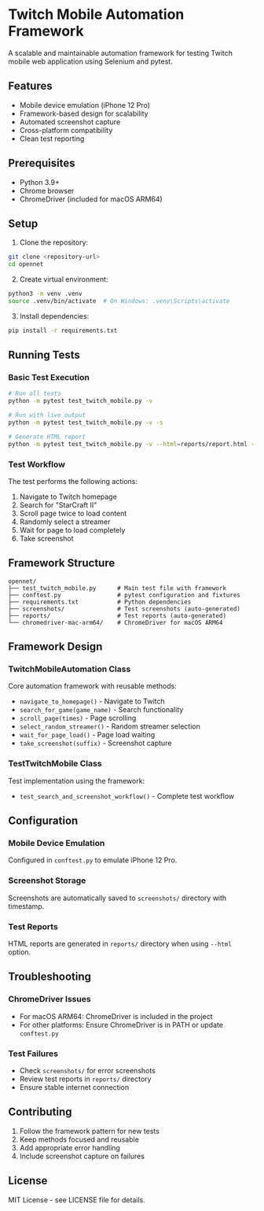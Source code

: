 # Twitch Mobile Automation Framework

A scalable and maintainable automation framework for testing Twitch mobile web application using Selenium and pytest.

## Features

- Mobile device emulation (iPhone 12 Pro)
- Framework-based design for scalability
- Automated screenshot capture
- Cross-platform compatibility
- Clean test reporting

## Prerequisites

- Python 3.9+
- Chrome browser
- ChromeDriver (included for macOS ARM64)

## Setup

1. Clone the repository:

```bash
git clone <repository-url>
cd opennet
```

2. Create virtual environment:

```bash
python3 -m venv .venv
source .venv/bin/activate  # On Windows: .venv\Scripts\activate
```

3. Install dependencies:

```bash
pip install -r requirements.txt
```

## Running Tests

### Basic Test Execution

```bash
# Run all tests
python -m pytest test_twitch_mobile.py -v

# Run with live output
python -m pytest test_twitch_mobile.py -v -s

# Generate HTML report
python -m pytest test_twitch_mobile.py -v --html=reports/report.html --self-contained-html
```

### Test Workflow

The test performs the following actions:

1. Navigate to Twitch homepage
2. Search for "StarCraft II"
3. Scroll page twice to load content
4. Randomly select a streamer
5. Wait for page to load completely
6. Take screenshot

## Framework Structure

```
opennet/
├── test_twitch_mobile.py      # Main test file with framework
├── conftest.py                # pytest configuration and fixtures
├── requirements.txt           # Python dependencies
├── screenshots/               # Test screenshots (auto-generated)
├── reports/                   # Test reports (auto-generated)
└── chromedriver-mac-arm64/    # ChromeDriver for macOS ARM64
```

## Framework Design

### TwitchMobileAutomation Class

Core automation framework with reusable methods:

- `navigate_to_homepage()` - Navigate to Twitch
- `search_for_game(game_name)` - Search functionality
- `scroll_page(times)` - Page scrolling
- `select_random_streamer()` - Random streamer selection
- `wait_for_page_load()` - Page load waiting
- `take_screenshot(suffix)` - Screenshot capture

### TestTwitchMobile Class

Test implementation using the framework:

- `test_search_and_screenshot_workflow()` - Complete test workflow

## Configuration

### Mobile Device Emulation

Configured in `conftest.py` to emulate iPhone 12 Pro.

### Screenshot Storage

Screenshots are automatically saved to `screenshots/` directory with timestamp.

### Test Reports

HTML reports are generated in `reports/` directory when using `--html` option.

## Troubleshooting

### ChromeDriver Issues

- For macOS ARM64: ChromeDriver is included in the project
- For other platforms: Ensure ChromeDriver is in PATH or update `conftest.py`

### Test Failures

- Check `screenshots/` for error screenshots
- Review test reports in `reports/` directory
- Ensure stable internet connection

## Contributing

1. Follow the framework pattern for new tests
2. Keep methods focused and reusable
3. Add appropriate error handling
4. Include screenshot capture on failures

## License

MIT License - see LICENSE file for details.
